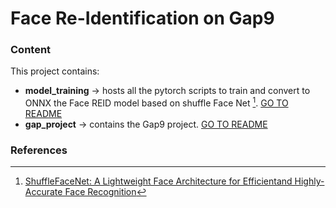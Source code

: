 # Face Re-Identification on Gap9

### Content

This project contains:
-   **model_training** -> hosts all the pytorch scripts to train and convert to ONNX the Face REID model based on shuffle Face Net [^1]. [GO TO README](model_training/README.md)
-   **gap_project** ->  contains the Gap9 project. [GO TO README](gap_project/README.md)



### References

[^1]: [ShuffleFaceNet: A Lightweight Face Architecture for Efficientand Highly-Accurate Face Recognition](http://openaccess.thecvf.com/content_ICCVW_2019/papers/LSR/Martindez-Diaz_ShuffleFaceNet_A_Lightweight_Face_Architecture_for_Efficient_and_Highly-Accurate_Face_ICCVW_2019_paper.pdf)